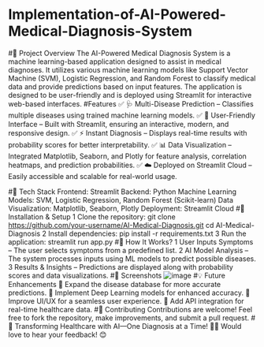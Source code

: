 # Implementation-of-AI-Powered-Medical-Diagnosis-System
#📌 Project Overview
The AI-Powered Medical Diagnosis System is a machine learning-based application designed to assist in medical diagnoses. It utilizes various machine learning models like Support Vector Machine (SVM), Logistic Regression, and Random Forest to classify medical data and provide predictions based on input features. The application is designed to be user-friendly and is deployed using Streamlit for interactive web-based interfaces.
#Features
✅ 🩺 Multi-Disease Prediction – Classifies multiple diseases using trained machine learning models.
✅ 🎨 User-Friendly Interface – Built with Streamlit, ensuring an interactive, modern, and responsive design.
✅ ⚡ Instant Diagnosis – Displays real-time results with probability scores for better interpretability.
✅ 📊 Data Visualization – Integrated Matplotlib, Seaborn, and Plotly for feature analysis, correlation heatmaps, and prediction probabilities.
✅ ☁️ Deployed on Streamlit Cloud – Easily accessible and scalable for real-world usage.

#🔹 Tech Stack
Frontend: Streamlit
Backend: Python
Machine Learning Models: SVM, Logistic Regression, Random Forest (Scikit-learn)
Data Visualization: Matplotlib, Seaborn, Plotly
Deployment: Streamlit Cloud
#🚀 Installation & Setup
1 Clone the repository:
git clone https://github.com/your-username/AI-Medical-Diagnosis.git
cd AI-Medical-Diagnosis
2 Install dependencies:
pip install -r requirements.txt
3 Run the application:
streamlit run app.py
#🎯 How It Works?
1 User Inputs Symptoms – The user selects symptoms from a predefined list.
2 AI Model Analysis – The system processes inputs using ML models to predict possible diseases.
3 Results & Insights – Predictions are displayed along with probability scores and data visualizations.
#📸 Screenshots
![image](https://github.com/user-attachments/assets/4190e34a-7635-4e38-b508-2421f54be882)
#💡 Future Enhancements
🔹 Expand the disease database for more accurate predictions.
🔹 Implement Deep Learning models for enhanced accuracy.
🔹 Improve UI/UX for a seamless user experience.
🔹 Add API integration for real-time healthcare data.
#🤝 Contributing
Contributions are welcome! Feel free to fork the repository, make improvements, and submit a pull request.
#🚀 Transforming Healthcare with AI—One Diagnosis at a Time! 🏥💡
Would love to hear your feedback! 😊
